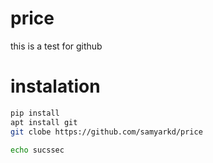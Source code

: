 # price
this is a test for github

# instalation

```bash
pip install 
apt install git 
git clobe https://github.com/samyarkd/price

echo sucssec
```
